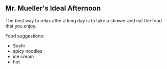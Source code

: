 ## Mr. Mueller's Ideal Afternoon

The best way to relax after a long day is to take a shower and eat the food that you enjoy.

Food suggestions:
* Sushi
* spicy noodles
* ice cream
* hot 